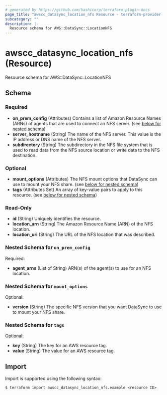 ```yaml
---
# generated by https://github.com/hashicorp/terraform-plugin-docs
page_title: "awscc_datasync_location_nfs Resource - terraform-provider-awscc"
subcategory: ""
description: |-
  Resource schema for AWS::DataSync::LocationNFS
---
```


# awscc_datasync_location_nfs (Resource)

Resource schema for AWS::DataSync::LocationNFS



<!-- schema generated by tfplugindocs -->
## Schema

### Required

- **on_prem_config** (Attributes) Contains a list of Amazon Resource Names (ARNs) of agents that are used to connect an NFS server. (see [below for nested schema](#nestedatt--on_prem_config))
- **server_hostname** (String) The name of the NFS server. This value is the IP address or DNS name of the NFS server.
- **subdirectory** (String) The subdirectory in the NFS file system that is used to read data from the NFS source location or write data to the NFS destination.

### Optional

- **mount_options** (Attributes) The NFS mount options that DataSync can use to mount your NFS share. (see [below for nested schema](#nestedatt--mount_options))
- **tags** (Attributes Set) An array of key-value pairs to apply to this resource. (see [below for nested schema](#nestedatt--tags))

### Read-Only

- **id** (String) Uniquely identifies the resource.
- **location_arn** (String) The Amazon Resource Name (ARN) of the NFS location.
- **location_uri** (String) The URL of the NFS location that was described.

<a id="nestedatt--on_prem_config"></a>
### Nested Schema for `on_prem_config`

Required:

- **agent_arns** (List of String) ARN(s) of the agent(s) to use for an NFS location.


<a id="nestedatt--mount_options"></a>
### Nested Schema for `mount_options`

Optional:

- **version** (String) The specific NFS version that you want DataSync to use to mount your NFS share.


<a id="nestedatt--tags"></a>
### Nested Schema for `tags`

Optional:

- **key** (String) The key for an AWS resource tag.
- **value** (String) The value for an AWS resource tag.

## Import

Import is supported using the following syntax:

```shell
$ terraform import awscc_datasync_location_nfs.example <resource ID>
```

